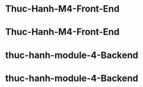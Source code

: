 # Thuc-Hanh-M4-Front-End
# Thuc-Hanh-M4-Front-End
# thuc-hanh-module-4-Backend
# thuc-hanh-module-4-Backend
